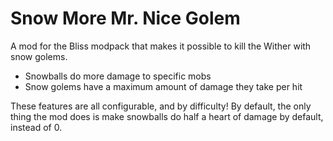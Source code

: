 # Snow More Mr. Nice Golem

A mod for the Bliss modpack that makes it possible to kill the Wither with snow golems.

- Snowballs do more damage to specific mobs
- Snow golems have a maximum amount of damage they take per hit

These features are all configurable, and by difficulty! By default, the only thing the mod does is make snowballs do
half a heart of damage by default, instead of 0.